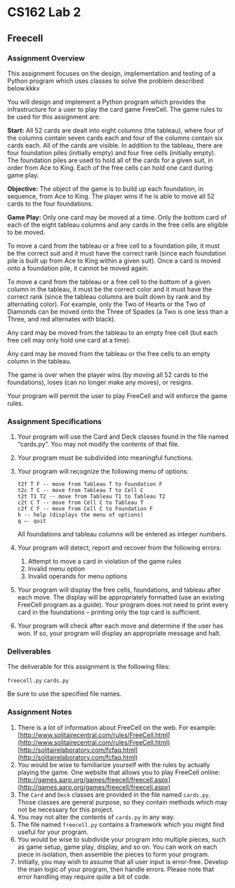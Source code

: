 # CS162 Lab 2

## Freecell

### Assignment Overview

This assignment focuses on the design, implementation and testing of a Python program which uses
classes to solve the problem described below.kkkv

You will design and implement a Python program which provides the infrastructure for a user to play the card game FreeCell. The game rules to be used for this assignment are:

**Start:** All 52 cards are dealt into eight columns (the tableau), where four of the columns contain seven cards each and four of the columns contain six cards each. All of the cards are visible. In addition to the tableau, there are four foundation piles (initially empty) and four free cells (initially empty). The foundation piles are used to hold all of the cards for a given suit, in order from Ace to King. Each of the free cells can hold one card during game play.

**Objective:** The object of the game is to build up each foundation, in sequence, from Ace to King. The player wins if he is able to move all 52 cards to the four foundations.

**Game Play:** Only one card may be moved at a time. Only the bottom card of each of the eight tableau columns and any cards in the free cells are eligible to be moved.

To move a card from the tableau or a free cell to a foundation pile, it must be the correct suit and it must have the correct rank (since each foundation pile is built up from Ace to King within a given suit). Once a card is moved onto a foundation pile, it cannot be moved again.

To move a card from the tableau or a free cell to the bottom of a given column in the tableau, it must be the correct color and it must have the correct rank (since the tableau columns are built down by rank and by alternating color). For example, only the Two of Hearts or the Two of Diamonds can be moved onto the Three of Spades (a Two is one less than a Three, and red alternates with black).

Any card may be moved from the tableau to an empty free cell (but each free cell may only hold one card at a time).

Any card may be moved from the tableau or the free cells to an empty column in the tableau.

The game is over when the player wins (by moving all 52 cards to the foundations), loses (can no longer make any moves), or resigns.

Your program will permit the user to play FreeCell and will enforce the game rules.

### Assignment Specifications

1. Your program will use the Card and Deck classes found in the file named “cards.py”. You may not modify the contents of that file.
1. Your program must be subdivided into meaningful functions.
1. Your program will recognize the following menu of options:

   ```text
   t2f T F -- move from Tableau T to Foundation F
   t2c T C -- move from Tableau T to Cell C
   t2t T1 T2 -- move from Tableau T1 to Tableau T2
   c2t C T -- move from Cell C to Tableau T
   c2f C F -- move from Cell C to Foundation F
   h -- help (displays the menu of options)
   q –- quit
   ```

   All foundations and tableau columns will be entered as integer numbers.

1. Your program will detect, report and recover from the following errors:
   1. Attempt to move a card in violation of the game rules
   1. Invalid menu option
   1. Invalid operands for menu options
1. Your program will display the free cells, foundations, and tableau after each move. The display will be appropriately formatted (use an existing FreeCell program as a guide). Your program does not need to print every card in the foundations – printing only the top card is sufficient.
1. Your program will check after each move and determine if the user has won. If so, your program will display an appropriate message and halt.

### Deliverables

The deliverable for this assignment is the following files:

`freecell.py`
`cards.py`

Be sure to use the specified file names.

### Assignment Notes

1. There is a lot of information about FreeCell on the web. For example:
   [http://www.solitairecentral.com/rules/FreeCell.html](http://www.solitairecentral.com/rules/FreeCell.html)
   [http://solitairelaboratory.com/fcfaq.html](http://solitairelaboratory.com/fcfaq.html)
1. You would be wise to familiarize yourself with the rules by actually playing the game. One website that allows you to play FreeCell online:
   [http://games.aarp.org/games/freecell/freecell.aspx](http://games.aarp.org/games/freecell/freecell.aspx)
1. The `Card` and `Deck` classes are provided in the file named `cards.py`. Those classes are general purpose, so they contain methods which may not be necessary for this project.
1. You may not alter the contents of `cards.py` in any way.
1. The file named `freecell.py` contains a framework which you might find useful for your
   program.
1. You would be wise to subdivide your program into multiple pieces, such as game setup, game play, display, and so on. You can work on each piece in isolation, then assemble the pieces to form your program.
1. Initially, you may wish to assume that all user input is error-free. Develop the main logic of your program, then handle errors. Please note that error handling may require quite a bit of code.

